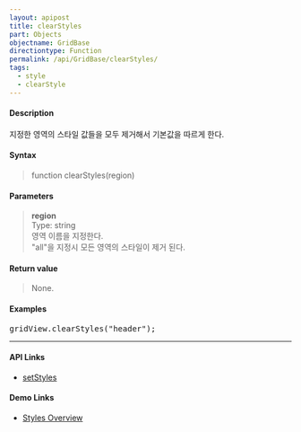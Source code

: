 ```yaml
---
layout: apipost
title: clearStyles
part: Objects
objectname: GridBase
directiontype: Function
permalink: /api/GridBase/clearStyles/
tags:
  - style
  - clearStyle
---
```



#### Description

 지정한 영역의 스타일 값들을 모두 제거해서 기본값을 따르게 한다.  

#### Syntax

> function clearStyles(region)  

#### Parameters

> **region**  
> Type: string  
> 영역 이름을 지정한다.  
> "all"을 지정시 모든 영역의 스타일이 제거 된다.      


#### Return value

> None.

#### Examples 

<pre class="prettyprint">
gridView.clearStyles("header");
</pre>

---

#### API Links

* [setStyles](/api/GridBase/setStyles) 

#### Demo Links

* [Styles Overview](http://demo.realgrid.com/Demo/StylesConcept)